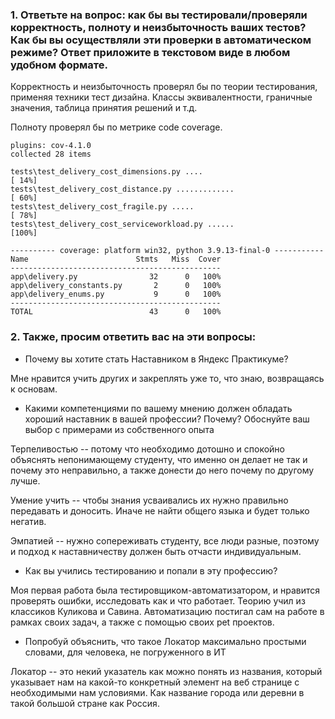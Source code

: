 ### 1. Ответьте на вопрос: как бы вы тестировали/проверяли корректность, полноту и неизбыточность ваших тестов? Как бы вы осуществляли эти проверки в автоматическом режиме? Ответ приложите в текстовом виде в любом удобном формате.

Корректность и неизбыточность проверял бы по теории тестирования, применяя техники тест дизайна. 
Классы эквивалентности, граничные значения, таблица принятия решений и т.д.

Полноту проверял бы по метрике code coverage.

```
plugins: cov-4.1.0
collected 28 items                                                                                                                                                                                                                                                                                                 

tests\test_delivery_cost_dimensions.py ....                                                                                                                                                                                                                                                                  [ 14%] 
tests\test_delivery_cost_distance.py .............                                                                                                                                                                                                                                                           [ 60%]
tests\test_delivery_cost_fragile.py .....                                                                                                                                                                                                                                                                    [ 78%]
tests\test_delivery_cost_serviceworkload.py ......                                                                                                                                                                                                                                                           [100%] 

---------- coverage: platform win32, python 3.9.13-final-0 -----------
Name                        Stmts   Miss  Cover
-----------------------------------------------
app\delivery.py                32      0   100%
app\delivery_constants.py       2      0   100%
app\delivery_enums.py           9      0   100%
-----------------------------------------------
TOTAL                          43      0   100%
```


### 2. Также, просим ответить вас на эти вопросы:

- Почему вы хотите стать Наставником в Яндекс Практикуме?

Мне нравится учить других и закреплять уже то, что знаю, возвращаясь к основам.

- Какими компетенциями по вашему мнению должен обладать хороший наставник в вашей профессии? Почему? 
Обоснуйте ваш выбор с примерами из собственного опыта

Терпеливостью -- потому что необходимо дотошно и спокойно объяснять непонимающему студенту, 
что именно он делает не так и почему это неправильно, а также донести до него почему по другому лучше.

Умение учить -- чтобы знания усваивались их нужно правильно передавать и доносить. 
Иначе не найти общего языка и будет только негатив.

Эмпатией -- нужно сопереживать студенту, все люди разные, 
поэтому и подход к наставничеству должен быть отчасти индивидуальным.

- Как вы учились тестированию и попали в эту профессию?

Моя первая работа была тестировщиком-автоматизатором, и нравится проверять ошибки, исследовать как и что работает.
Теорию учил из классиков Куликова и Савина. Автоматизацию постигал сам на работе в рамках своих задач, а также с помощью своих pet проектов.

- Попробуй объяснить, что такое Локатор максимально простыми словами, для человека, не погруженного в ИТ

Локатор -- это некий указатель как можно понять из названия, который указывает нам на какой-то 
конкретный элемент на веб странице с необходимыми нам условиями. 
Как название города или деревни в такой большой стране как Россия.